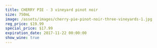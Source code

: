 ```yaml
---
title: CHERRY PIE - 3 vineyard pinot noir
size: 750mL
image: /assets/images/cherry-pie-pinot-noir-three-vineyards-1.jpg
reg_price: $19.99
special_price: $17.99
expiration_date: 2017-11-22 00:00:00
show_wine: true
---
```




